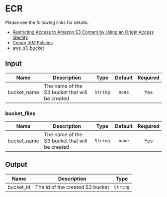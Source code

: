 # ECR

Please see the following links for details:
- [Restricting Access to Amazon S3 Content by Using an Origin Access Identity](https://docs.aws.amazon.com/AmazonCloudFront/latest/DeveloperGuide/private-content-restricting-access-to-s3.html#private-content-creating-oai "AWS documentation")
- [Create IAM Policies](https://learn.hashicorp.com/tutorials/terraform/aws-iam-policy "Terraform documentation")
- [aws_s3_bucket](https://registry.terraform.io/providers/hashicorp/aws/latest/docs/resources/s3_bucket "Terraform documentation")

## Input
| Name | Description | Type  | Default | Required |
| ---- | ----------- |:-----:|:-------:|:--------:|
| bucket\_name | The name of the S3 bucket that will be created | `String` | `none` | Yes |


### bucket_files
| Name | Description | Type  | Default | Required |
| ---- | ----------- |:-----:|:-------:|:--------:|
| bucket\_name | The name of the S3 bucket that will be created | `String` | `none` | Yes |

## Output
| Name | Description | Type  |
| ------------- | ------------- |:-----:|
| bucket\_id | The id of the created S3 bucket | `String` |
